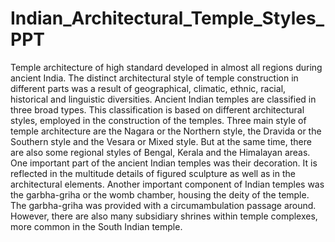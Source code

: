 # Indian_Architectural_Temple_Styles_PPT
Temple architecture of high standard developed in almost all regions during ancient India. The distinct architectural style of temple construction in different parts was a result of geographical, climatic, ethnic, racial, historical and linguistic diversities. Ancient Indian temples are classified in three broad types. This classification is based on different architectural styles, employed in the construction of the temples. Three main style of temple architecture are the Nagara or the Northern style, the Dravida or the Southern style and the Vesara or Mixed style. But at the same time, there are also some regional styles of Bengal, Kerala and the Himalayan areas.     One important part of the ancient Indian temples was their decoration. It is reflected in the multitude details of figured sculpture as well as in the architectural elements. Another important component of Indian temples was the garbha-griha or the womb chamber, housing the deity of the temple. The garbha-griha was provided with a circumambulation passage around. However, there are also many subsidiary shrines within temple complexes, more common in the South Indian temple.

